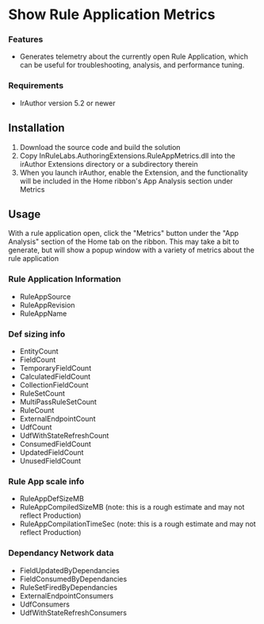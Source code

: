 # Show Rule Application Metrics

### Features
- Generates telemetry about the currently open Rule Application, which can be useful for troubleshooting, analysis, and performance tuning.

### Requirements
- IrAuthor version 5.2 or newer

## Installation
1. Download the source code and build the solution
2. Copy InRuleLabs.AuthoringExtensions.RuleAppMetrics.dll into the irAuthor Extensions directory or a subdirectory therein
3. When you launch irAuthor, enable the Extension, and the functionality will be included in the Home ribbon's App Analysis section under Metrics

## Usage
With a rule application open, click the "Metrics" button under the "App Analysis" section of the Home tab on the ribbon.  This may take a bit to generate, but will show a popup window with a variety of metrics about the rule application

### Rule Application Information
- RuleAppSource
- RuleAppRevision
- RuleAppName

### Def sizing info
- EntityCount
- FieldCount
- TemporaryFieldCount
- CalculatedFieldCount
- CollectionFieldCount
- RuleSetCount
- MultiPassRuleSetCount
- RuleCount
- ExternalEndpointCount
- UdfCount
- UdfWithStateRefreshCount
- ConsumedFieldCount
- UpdatedFieldCount
- UnusedFieldCount

### Rule App scale info
- RuleAppDefSizeMB
- RuleAppCompiledSizeMB (note: this is a rough estimate and may not reflect Production)
- RuleAppCompilationTimeSec (note: this is a rough estimate and may not reflect Production)

### Dependancy Network data
- FieldUpdatedByDependancies
- FieldConsumedByDependancies
- RuleSetFiredByDependancies
- ExternalEndpointConsumers
- UdfConsumers
- UdfWithStateRefreshConsumers